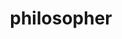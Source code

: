 ---
title: "philosopher"
hashtag: philosopher
related:
  - _hashtags/philosophy.md
  - _hashtags/scientist.md
tags:
  - Occupation
---